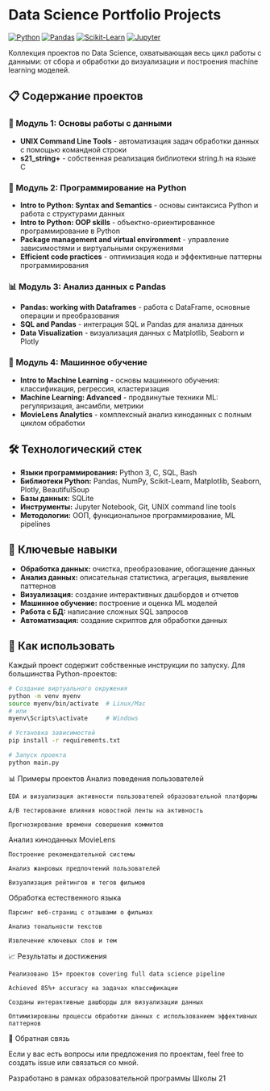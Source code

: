 # Data Science Portfolio Projects

[![Python](https://img.shields.io/badge/Python-3.11-blue.svg)](https://www.python.org/)
[![Pandas](https://img.shields.io/badge/Pandas-1.3+-lightgrey.svg)](https://pandas.pydata.org/)
[![Scikit-Learn](https://img.shields.io/badge/Scikit--Learn-0.24+-orange.svg)](https://scikit-learn.org/)
[![Jupyter](https://img.shields.io/badge/Jupyter-Notebook-orange.svg)](https://jupyter.org/)

Коллекция проектов по Data Science, охватывающая весь цикл работы с данными: от сбора и обработки до визуализации и построения machine learning моделей.

## 📋 Содержание проектов

### 🐧 Модуль 1: Основы работы с данными
- **UNIX Command Line Tools** - автоматизация задач обработки данных с помощью командной строки
- **s21_string+** - собственная реализация библиотеки string.h на языке C

### 🐍 Модуль 2: Программирование на Python
- **Intro to Python: Syntax and Semantics** - основы синтаксиса Python и работа с структурами данных
- **Intro to Python: OOP skills** - объектно-ориентированное программирование в Python
- **Package management and virtual environment** - управление зависимостями и виртуальными окружениями
- **Efficient code practices** - оптимизация кода и эффективные паттерны программирования

### 📊 Модуль 3: Анализ данных с Pandas
- **Pandas: working with Dataframes** - работа с DataFrame, основные операции и преобразования
- **SQL and Pandas** - интеграция SQL и Pandas для анализа данных
- **Data Visualization** - визуализация данных с Matplotlib, Seaborn и Plotly

### 🤖 Модуль 4: Машинное обучение
- **Intro to Machine Learning** - основы машинного обучения: классификация, регрессия, кластеризация
- **Machine Learning: Advanced** - продвинутые техники ML: регуляризация, ансамбли, метрики
- **MovieLens Analytics** - комплексный анализ киноданных с полным циклом обработки

## 🛠 Технологический стек

- **Языки программирования:** Python 3, C, SQL, Bash
- **Библиотеки Python:** Pandas, NumPy, Scikit-Learn, Matplotlib, Seaborn, Plotly, BeautifulSoup
- **Базы данных:** SQLite
- **Инструменты:** Jupyter Notebook, Git, UNIX command line tools
- **Методологии:** ООП, функциональное программирование, ML pipelines

## 🎯 Ключевые навыки

- **Обработка данных:** очистка, преобразование, обогащение данных
- **Анализ данных:** описательная статистика, агрегация, выявление паттернов
- **Визуализация:** создание интерактивных дашбордов и отчетов
- **Машинное обучение:** построение и оценка ML моделей
- **Работа с БД:** написание сложных SQL запросов
- **Автоматизация:** создание скриптов для обработки данных


## 🚀 Как использовать

Каждый проект содержит собственные инструкции по запуску. Для большинства Python-проектов:

```bash
# Создание виртуального окружения
python -m venv myenv
source myenv/bin/activate  # Linux/Mac
# или
myenv\Scripts\activate     # Windows

# Установка зависимостей
pip install -r requirements.txt

# Запуск проекта
python main.py

```

📊 Примеры проектов
Анализ поведения пользователей

    EDA и визуализация активности пользователей образовательной платформы

    A/B тестирование влияния новостной ленты на активность

    Прогнозирование времени совершения коммитов

Анализ киноданных MovieLens

    Построение рекомендательной системы

    Анализ жанровых предпочтений пользователей

    Визуализация рейтингов и тегов фильмов

Обработка естественного языка

    Парсинг веб-страниц с отзывами о фильмах

    Анализ тональности текстов

    Извлечение ключевых слов и тем

📈 Результаты и достижения

    Реализовано 15+ проектов covering full data science pipeline

    Achieved 85%+ accuracy на задачах классификации

    Созданы интерактивные дашборды для визуализации данных

    Оптимизированы процессы обработки данных с использованием эффективных паттернов

🤝 Обратная связь

Если у вас есть вопросы или предложения по проектам, feel free to создать issue или связаться со мной.

Разработано в рамках образовательной программы Школы 21 